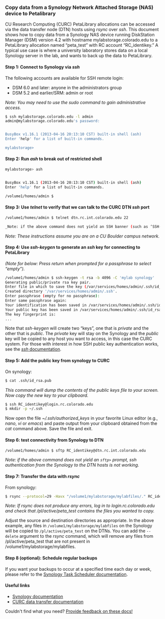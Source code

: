 ### Copy data from a Synology Network Attached Storage (NAS) device to Petalibrary

CU Research Computing (CURC) PetaLibrary allocations can be accessed via the data transfer node (DTN) hosts using _rsync_ over _ssh_. This document shows how to copy data from a Synology NAS device running DiskStation Manager (DSM) version 4.2 with hostname mylabstorage.colorado.edu to a PetaLibrary allocation named “peta_test” with RC account “RC_identikey.”  A typical use case is where a university laboratory stores data on a local Synology server in the lab, and wants to back up the data to PetaLibrary.

#### Step 1: Connect to Synology via _ssh_ 

The following accounts are available for SSH remote login:
* DSM 6.0 and later: anyone in the administrators group
* DSM 5.2 and earlier/SRM: admin or root

_Note: You may need to use the _sudo_ command to gain administrative access._

```bash
$ ssh mylabstorage.colorado.edu -l admin
admin@mylabstorage.colorado.edu's password:


BusyBox v1.16.1 (2013-04-16 20:13:10 CST) built-in shell (ash)
Enter 'help' for a list of built-in commands.

mylabstorage>
```


#### Step 2: Run _ash_ to break out of restricted shell

```bash
mylabstorage> ash


BusyBox v1.16.1 (2013-04-16 20:13:10 CST) built-in shell (ash)
Enter 'help' for a list of built-in commands.

/volume1/homes/admin $
```

#### Step 3: Use _telnet_ to verify that we can talk to the CURC DTN _ssh_ port

```bash
/volume1/homes/admin $ telnet dtn.rc.int.colorado.edu 22

_Note: if the above command does not yield an SSH banner (such as ‘SSH-2.0-OpenSSH_7.4’), ssh connectivity from the Synology to the DTN hosts is not working._
```
_Note: These instructions assume you are on a CU Boulder campus network._

#### Step 4: Use _ssh-keygen_ to generate an _ssh_ key for connecting to PetaLibrary 

_(Note for below: Press return when prompted for a passphrase to select “empty”)._

```bash
/volume1/homes/admin $ ssh-keygen -t rsa -b 4096 -C 'mylab synology'
Generating public/private rsa key pair.
Enter file in which to save the key (/var/services/homes/admin/.ssh/id_rsa):
Created directory '/var/services/homes/admin/.ssh'.
Enter passphrase (empty for no passphrase):
Enter same passphrase again:
Your identification has been saved in /var/services/homes/admin/.ssh/id_rsa.
Your public key has been saved in /var/services/homes/admin/.ssh/id_rsa.pub.
The key fingerprint is:
...
```

Note that _ssh-keygen_ will create two “keys”, one that is _private_ and the other that is _public_. The _private_ key will stay on the Synology and the _public_ key will be copied to any host you want to access, in this case the CURC system.  For those with interest in how  SSH public key authentication works, see the [_ssh_ documentation](https://www.ssh.com/academy/ssh/public-key-authentication).

#### Step 5: Add the public key from synology to CURC

On synology:

```bash
$ cat .ssh/id_rsa.pub
```
_This command will dump the contents of the public keys file to your screen. Now copy the new key to your clipboard._
```bash
$ ssh RC_identikey@login.rc.colorado.edu
$ mkdir -p ~/.ssh
```

Now open the file _~/.ssh/authorized_keys_ in your favorite Linux editor (e.g., _nano_, _vi_ or _emacs_) and paste output from your clipboard obtained from the _cat_ command above. Save the file and exit.

#### Step 6: test connectivity from Synology to DTN

```bash
/volume1/homes/admin $ sftp RC_identikey@dtn.rc.int.colorado.edu
```

_Note: if the above command does not yield an `sftp>` prompt, ssh authentication from the Synology to the DTN hosts is not working._

#### Step 7: Transfer the data with _rsync_

From synology:
```bash
$ rsync --protocol=29 -Havx "/volume1/mylabstorage/mylabfiles/." RC_identikey@dtn.rc.int.colorado.edu:/pl/active/peta_test/.
```

_Note: If _rsync_ does not produce any errors, log in to login.rc.colorado.edu and check that /pl/active/peta_test contains the files you wanted to copy._

Adjust the source and destination directories as appropriate. In the above example, any files in `/volume1/mylabstorage/mylabfiles` on the Synology will be copied to `/pl/active/peta_test` on the DTNs. You can add the `--delete` argument to the _rsync_ command, which will remove any files from /pl/active/peta_test that are not present in /volume1/mylabstorage/mylabfiles.

#### Step 8 (optional): Schedule regular backups

If you want your backups to occur at a specified time each day or week, please refer to the [Synology Task Scheduler documentation](https://www.synology.com/en-global/knowledgebase/DSM/help/DSM/AdminCenter/system_taskscheduler).  

#### Useful links

* [Synology documentation](https://www.synology.com/en-us/support/documentation?query=&type=All&section=All&p=1)
* [CURC data transfer documentation](../../compute/data-transfer.html)

Couldn't find what you need? [Provide feedback on these docs!](https://forms.gle/bSQEeFrdvyeQWPtW9)
